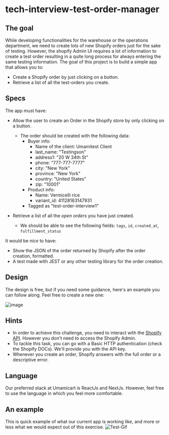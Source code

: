# tech-interview-test-order-manager

## The goal
While developing functionalities for the warehouse or the operations department, we need to create lots of new Shopify orders just for the sake of testing. However, the shopify Admin UI requires a lot of information to create a test order resulting in a quite long process for always entering the same testing information.
The goal of this project is to build a simple app that allows you to:
- Create a Shopify order by just clicking on a button.
- Retrieve a list of all the test-orders you create.

## Specs
The app must have:

- Allow the user to create an Order in the Shopify store by only clicking on a button.
  - The order should be created with the following data:
    - Buyer info: 
      - Name of the client: Umamitest Client
      - last_name: "Testingson"
      - address1: "20 W 34th St"
      - phone: "777-777-7777"
      - city: "New York"
      - province: "New York"
      - country: "United States"
      - zip: "10001"
    - Product info:
      - Name: Vermicelli rice
      - variant_id: 41128163147931
    - Tagged as "test-order-interview1"


- Retrieve a list of all the *open orders* you have just created.
  - We should be able to see the following fields: `tags`, `id`, `created_at`, `fulfillment_status`

It would be *nice* to have:
- Show the JSON of the order returned by Shopify after the order creation, formatted.
- A test made with JEST or any other testing library for the order creation.

## Design
The design is free, but if you need some guidance, here's an example you can follow along.  Feel free to create a new one:

![image](https://user-images.githubusercontent.com/47493473/144288977-64fbb8b3-335c-4938-ab62-06bbb788ebaa.png)

## Hints
- In order to achieve this challenge, you need to interact with the [Shopify API](https://shopify.dev/api). However you don't need to access the Shopify Admin.
- To tackle this task, you can go with a Basic HTTP authentication (check the Shopify DOCs). We'll provide you with the API key.
- Whenever you create an order, Shopify answers with the full order or a descriptive error.

## Language
Our preferred stack at Umamicart is ReactJs and NextJs. However, feel free to use the language in which you feel more comfortable.

## An example
This is quick example of what our current app is working like, and more or less what we would expect out of this exercise.
![Test-Gif](https://user-images.githubusercontent.com/47493473/144290866-9a873f3d-b13b-444f-a7c2-dce967321960.gif)



